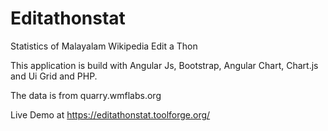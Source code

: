 # Editathonstat
Statistics of Malayalam Wikipedia Edit a Thon

This application is build with Angular Js, Bootstrap, Angular Chart, Chart.js and Ui Grid and PHP.

The data is from quarry.wmflabs.org

Live Demo at https://editathonstat.toolforge.org/


